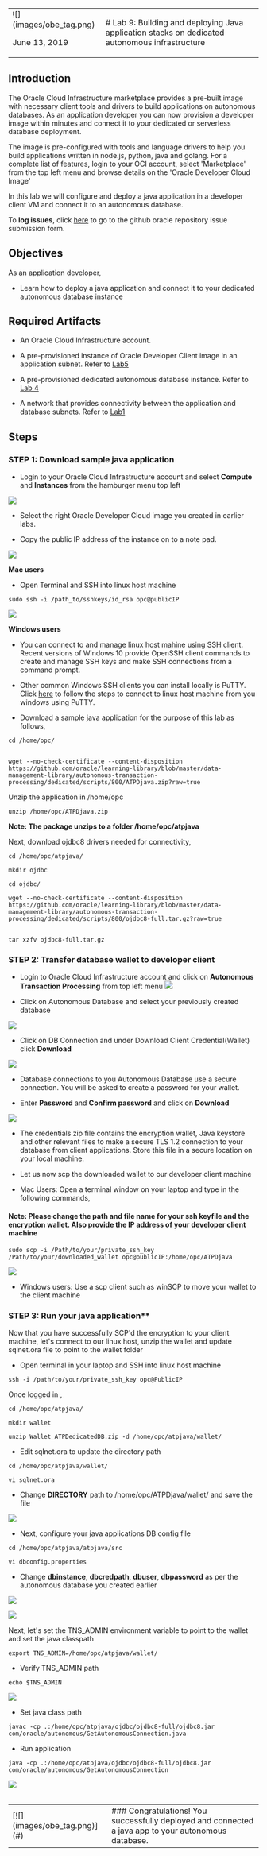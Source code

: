 <table class="tbl-heading"><tr><td class="td-logo">![](images/obe_tag.png)

June 13, 2019
</td>
<td class="td-banner">
# Lab 9: Building and deploying Java application stacks on dedicated autonomous infrastructure
</td></tr><table>

## Introduction

The Oracle Cloud Infrastructure marketplace provides a pre-built image with necessary client tools and drivers to build applications on autonomous databases. As an application developer you can now provision a developer image within minutes and connect it to your dedicated or serverless database deployment. 

 The image is pre-configured with tools and language drivers to help you build applications written in node.js, python, java and golang.
For a complete list of features, login to your OCI account, select 'Marketplace' from the top left menu and browse details on the 'Oracle Developer Cloud Image'

In this lab we will configure and deploy a java application in a developer client VM and connect it to an autonomous database.



To **log issues**, click [here](https://github.com/oracle/learning-library/issues/new) to go to the github oracle repository issue submission form.

## Objectives

As an application developer,
- Learn how to deploy a java application and connect it to your dedicated autonomous database instance


## Required Artifacts

- An Oracle Cloud Infrastructure account.

- A pre-provisioned instance of Oracle Developer Client image in an application subnet. Refer to [Lab5](LabGuide500ConfigureADevelopmentSystemForUseWithYourDedicatedAutonomousDatabase.md)

- A pre-provisioned dedicated autonomous database instance. Refer to [Lab 4](./LabGuide400ProvisioningdatabasesonyourdedicatedAutonomousInfrastructure.md)

- A network that provides connectivity between the application and database subnets. Refer to [Lab1](./LabGuide100PreparingyourprivatedatacenterintheOracleCloudInfrastructure.md)

## Steps

### STEP 1: Download sample java application

- Login to your Oracle Cloud Infrastructure account and select **Compute** and **Instances** from the hamburger menu top left

![](./images/800/Compute1.png)

- Select the right Oracle Developer Cloud image you created in earlier labs. 

- Copy the public IP address of the instance on to a note pad. 

![](./images/800/Compute2.png)


**Mac users**

- Open Terminal and SSH into linux host machine

```
sudo ssh -i /path_to/sshkeys/id_rsa opc@publicIP
```

![](./images/800/SSH1.png)

**Windows users**

- You can connect to and manage linux host mahine using SSH client. Recent versions of Windows 10 provide OpenSSH client commands to create and manage SSH keys and make SSH connections from a command prompt.

- Other common Windows SSH clients you can install locally is PuTTY. Click [here](https://docs.microsoft.com/en-us/azure/virtual-machines/linux/ssh-from-windows) to follow the steps to connect to linux host machine from you windows using PuTTY.


- Download a sample java application for the purpose of this lab as follows,

```
cd /home/opc/


wget --no-check-certificate --content-disposition https://github.com/oracle/learning-library/blob/master/data-management-library/autonomous-transaction-processing/dedicated/scripts/800/ATPDjava.zip?raw=true
```


Unzip the application in /home/opc


```
unzip /home/opc/ATPDjava.zip
```

**Note: The package unzips to a folder /home/opc/atpjava**

Next,  download ojdbc8 drivers needed for connectivity,

```
cd /home/opc/atpjava/

mkdir ojdbc

cd ojdbc/

wget --no-check-certificate --content-disposition https://github.com/oracle/learning-library/blob/master/data-management-library/autonomous-transaction-processing/dedicated/scripts/800/ojdbc8-full.tar.gz?raw=true


tar xzfv ojdbc8-full.tar.gz

```


### STEP 2: Transfer database wallet to developer client

- Login to Oracle Cloud Infrastructure account and click on **Autonomous Transaction Processing** from top left menu
![](./images/800/atpd1.png)

- Click on Autonomous Database and select your previously created database

![](./images/800/atpd2.png)

- Click on DB Connection and under Download Client Credential(Wallet) click **Download**

![](./images/800/atpd3.png)

- Database connections to you Autonomous Database use a secure connection. You will be asked to create a password for your wallet. 

- Enter **Password** and **Confirm password** and click on **Download**

![](./images/800/atpd4.png)

- The credentials zip file contains the encryption wallet, Java keystore and other relevant files to make a secure TLS 1.2 connection to your database from client applications. Store this file in a secure location on your local machine.

- Let us now scp the downloaded wallet to our developer client machine

- Mac Users: Open a terminal window on your laptop and type in the following commands,

#### Note: Please change the path and file name for your ssh keyfile and the encryption wallet. Also provide the IP address of your developer client machine

```
sudo scp -i /Path/to/your/private_ssh_key /Path/to/your/downloaded_wallet opc@publicIP:/home/opc/ATPDjava
```
![](./images/800/atpd5.png)

- Windows users: Use a scp client such as winSCP to move your wallet to the client machine

### STEP 3: Run your java application**

Now that you have successfully SCP'd the encryption to your client machine, let's connect to our linux host, unzip the wallet and update sqlnet.ora file to point to the wallet folder

- Open terminal in your laptop and SSH into linux host machine

```
ssh -i /path/to/your/private_ssh_key opc@PublicIP
```
Once logged in ,

```
cd /home/opc/atpjava/

mkdir wallet

unzip Wallet_ATPDedicatedDB.zip -d /home/opc/atpjava/wallet/
```

- Edit sqlnet.ora to update the directory path

```
cd /home/opc/atpjava/wallet/

vi sqlnet.ora
```

- Change **DIRECTORY** path to /home/opc/ATPDjava/wallet/ and save the file

![](./images/800/atpd6.png)

- Next, configure your java applications DB config file

```
cd /home/opc/atpjava/atpjava/src

vi dbconfig.properties
```

- Change **dbinstance**, **dbcredpath**, **dbuser**, **dbpassword** as per the autonomous database you created earlier


![](./images/800/db_parameters.png)




![](./images/800/atpd7.png)


Next, let's set the TNS_ADMIN environment variable to point to the wallet and set the java classpath

```
export TNS_ADMIN=/home/opc/atpjava/wallet/
```

- Verify TNS_ADMIN path

```
echo $TNS_ADMIN
```
![](./images/800/atpd8.png)


- Set java class path

```
javac -cp .:/home/opc/atpjava/ojdbc/ojdbc8-full/ojdbc8.jar com/oracle/autonomous/GetAutonomousConnection.java
```

- Run application 

```
java -cp .:/home/opc/atpjava/ojdbc/ojdbc8-full/ojdbc8.jar com/oracle/autonomous/GetAutonomousConnection
```

![](./images/800/atpd9.png)




<table>
<tr><td class="td-logo">[![](images/obe_tag.png)](#)</td>
<td class="td-banner">
### Congratulations! You successfully deployed and connected a java app to your autonomous database.
</td>
</tr>
<table>